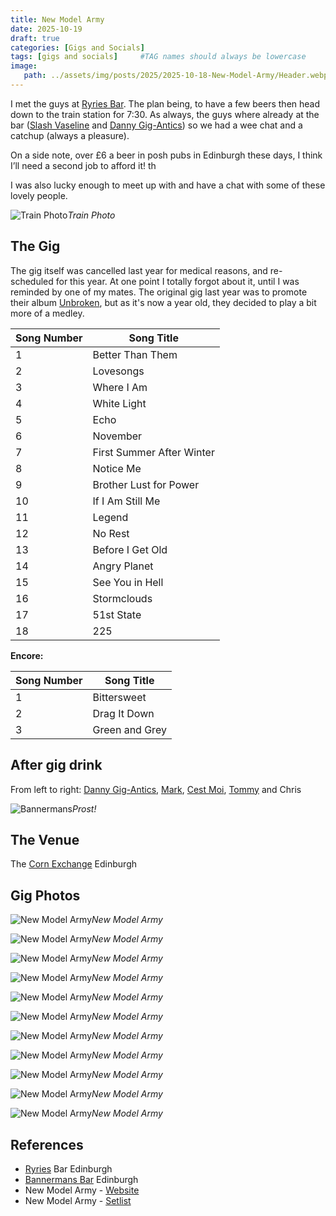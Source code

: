 ```yaml
---
title: New Model Army
date: 2025-10-19
draft: true
categories: [Gigs and Socials]
tags: [gigs and socials]     #TAG names should always be lowercase
image:
   path: ../assets/img/posts/2025/2025-10-18-New-Model-Army/Header.webp
---
```


I met the guys at [Ryries Bar](https://www.google.com/maps/place/Ryrie%E2%80%99s+Bar/@55.9458343,-3.2199899,17z/data=!3m2!4b1!5s0x4887c7a5b3e603bf:0xd9466eccd62ac562!4m6!3m5!1s0x4887c7a5bedc3381:0x74752e16c83af065!8m2!3d55.9458313!4d-3.2174096!16s%2Fg%2F1tfrgbf4?entry=ttu&g_ep=EgoyMDI1MTAyMC4wIKXMDSoASAFQAw%3D%3D). The plan being, to have a few beers then head down to the train station for 7:30. As always, the guys where already at the bar ([Slash Vaseline](https://www.gig-antics.live/post/introducing-slash-vaseline) and [Danny Gig-Antics](https://gig-antics.live)) so we had a wee chat and a catchup (always a pleasure).

On a side note, over £6 a beer in posh pubs in Edinburgh these days, I think I’ll need a second job to afford it! th

I was also lucky enough to meet up with and have a chat with some of these lovely people.

![Train Photo](../assets/img/posts/2025/2025-10-18-New-Model-Army/Train_Photo.webp)_Train Photo_

## The Gig

The gig itself was cancelled last year for medical reasons, and re-scheduled for this year. At one point I totally forgot about it, until I was reminded by one of my mates. The original gig last year was to promote their album [Unbroken](https://www.loudersound.com/reviews/new-model-army-unbroken-album-review), but as it's now a year old, they decided to play a bit more of a medley.

| Song Number | Song Title |
|------------|------------|
| 1 | Better Than Them |
| 2 | Lovesongs |
| 3 | Where I Am |
| 4 | White Light |
| 5 | Echo |
| 6 | November |
| 7 | First Summer After Winter |
| 8 | Notice Me |
| 9 | Brother Lust for Power |
| 10 | If I Am Still Me |
| 11 | Legend |
| 12 | No Rest |
| 13 | Before I Get Old |
| 14 | Angry Planet |
| 15 | See You in Hell |
| 16 | Stormclouds |
| 17 | 51st State |
| 18 | 225 |

**Encore:**

| Song Number | Song Title |
|------------|------------|
| 1 | Bittersweet |
| 2 | Drag It Down |
| 3 | Green and Grey |

## After gig drink

From left to right: [Danny Gig-Antics](https://gig-antics.live), [Mark](https://www.gig-antics.live/post/introducing-penigoth-mark), [Cest Moi](https://www.gig-antics.live/post/introducing-peni-goth-bill), [Tommy](https://www.gig-antics.live/post/introducing-one-half-of-the-swedish-cockneys-tommy) and Chris

![Bannermans](../assets/img/posts/2025/2025-10-18-New-Model-Army/Bannermans.webp)_Prost!_

## The Venue

The [Corn Exchange](https://www.edinburghcornexchange.co.uk/) Edinburgh

## Gig Photos

![New Model Army](../assets/img/posts/2025/2025-10-18-New-Model-Army/New_Model_Army_01.webp)_New Model Army_

![New Model Army](../assets/img/posts/2025/2025-10-18-New-Model-Army/New_Model_Army_02.webp)_New Model Army_

![New Model Army](../assets/img/posts/2025/2025-10-18-New-Model-Army/New_Model_Army_03.webp)_New Model Army_

![New Model Army](../assets/img/posts/2025/2025-10-18-New-Model-Army/New_Model_Army_04.webp)_New Model Army_

![New Model Army](../assets/img/posts/2025/2025-10-18-New-Model-Army/New_Model_Army_05.webp)_New Model Army_

![New Model Army](../assets/img/posts/2025/2025-10-18-New-Model-Army/New_Model_Army_06.webp)_New Model Army_

![New Model Army](../assets/img/posts/2025/2025-10-18-New-Model-Army/New_Model_Army_07.webp)_New Model Army_

![New Model Army](../assets/img/posts/2025/2025-10-18-New-Model-Army/New_Model_Army_08.webp)_New Model Army_

![New Model Army](../assets/img/posts/2025/2025-10-18-New-Model-Army/New_Model_Army_09.webp)_New Model Army_

![New Model Army](../assets/img/posts/2025/2025-10-18-New-Model-Army/New_Model_Army_10.webp)_New Model Army_

![New Model Army](../assets/img/posts/2025/2025-10-18-New-Model-Army/New_Model_Army_11.webp)_New Model Army_

## References

- [Ryries](https://www.google.com/maps/place/Ryrie%E2%80%99s+Bar/@55.9458343,-3.2199899,17z/data=!3m2!4b1!5s0x4887c7a5b3e603bf:0xd9466eccd62ac562!4m6!3m5!1s0x4887c7a5bedc3381:0x74752e16c83af065!8m2!3d55.9458313!4d-3.2174096!16s%2Fg%2F1tfrgbf4?entry=ttu&g_ep=EgoyMDI1MTAyMC4wIKXMDSoASAFQAw%3D%3D) Bar Edinburgh
- [Bannermans Bar](https://www.bannermanslive.co.uk/) Edinburgh
- New Model Army - [Website](https://www.newmodelarmy.org/tour/1501-18-october-edinburgh-corn-exchange-uk)
- New Model Army - [Setlist](https://www.setlist.fm/setlist/new-model-army/2025/corn-exchange-edinburgh-scotland-b4e9136.html)
